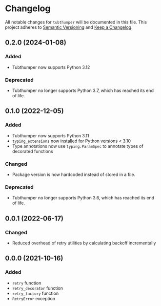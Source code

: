 # Changelog

All notable changes for `tubthumper` will be documented in this file.
This project adheres to [Semantic Versioning](http://semver.org/) and [Keep a Changelog](http://keepachangelog.com/).

## 0.2.0 (2024-01-08)

### Added
- Tubthumper now supports Python 3.12

### Deprecated
- Tubthumper no longer supports Python 3.7, which has reached its end of life.

## 0.1.0 (2022-12-05)

### Added
- Tubthumper now supports Python 3.11
- `typing_extensions` now installed for Python versions < 3.10
- Type annotations now use `typing.ParamSpec` to annotate types of decorated functions

### Changed
- Package version is now hardcoded instead of stored in a file.

### Deprecated
- Tubthumper no longer supports Python 3.6, which has reached its end of life.

## 0.0.1 (2022-06-17)

### Changed
- Reduced overhead of retry utilities by calculating backoff incrementally

## 0.0.0 (2021-10-16)

### Added
- `retry` function
- `retry_decorator` function
- `retry_factory` function
- `RetryError` exception
